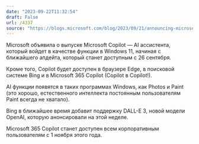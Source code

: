 ```yaml
---
date: "2023-09-22T11:32:54"
draft: False
url: /4337
source: "https://blogs.microsoft.com/blog/2023/09/21/announcing-microsoft-copilot-your-everyday-ai-companion/"
---
```


Microsoft объявила о выпуске Microsoft Copilot — AI ассистента, который войдет в качестве функции в Windows 11, начиная с ближайшего апдейта, который станет доступным с 26 сентября.

Кроме того, Copilot будет доступен в браузере Edge, в поисковой системе Bing и в Microsoft 365 Copilot (Copilot в Copilot!). 

AI функции появятся в таких программах Windows, как Photos и Paint (это хорошо, естественного интеллекта постоянным пользователям Paint всегда не хватало).

Bing в ближайшее время добавит поддержку DALL-E 3, новой модели OpenAI, которую анонсировали на этой неделе.

Microsoft 365 Copilot станет доступен всем корпоративным пользователям с 1 ноября этого года.
